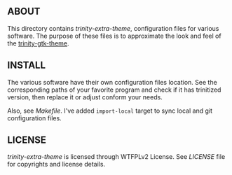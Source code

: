 ABOUT
-----
This directory contains *trinity-extra-theme*, configuration files for
various software.  The purpose of these files is to approximate the
look and feel of the [trinity-gtk-theme][1].

INSTALL
-------
The various software have their own configuration files location.  See
the corresponding paths of your favorite program and check if it has
trinitized version, then replace it or adjust conform your needs.

Also, see *Makefile*.  I've added `import-local` target to sync local
and git configuration files.

LICENSE
-------
*trinity-extra-theme* is licensed through WTFPLv2 License.
See *LICENSE* file for copyrights and license details.

[1]: https://github.com/zeppe-lin/trinity-gtk-theme

<!-- vim:sw=2:ts=2:sts=2:et:cc=72:tw=70
End of file. -->
